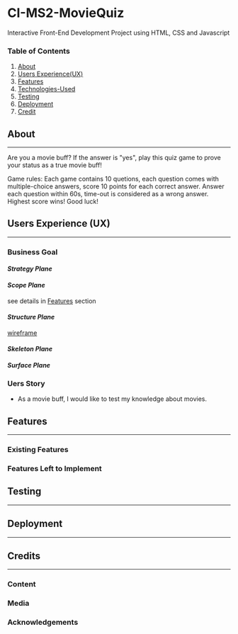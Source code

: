 # CI-MS2-MovieQuiz
Interactive Front-End Development Project using HTML, CSS and Javascript

### Table of Contents
1. [About](#About)
2. [Users Experience(UX)](#Users-Experience(UX))
3. [Features](#Features)
4. [Technologies-Used](#Technologies-Used)
5. [Testing](#Testing)
6. [Deployment](#Deployment)
7. [Credit](#Credit)

## About
***
Are you a movie buff? If the answer is "yes", play this quiz game to prove your status as a true movie buff! 

Game rules: Each game contains 10 quetions, each question comes with multiple-choice answers, score 10 points for each correct answer. Answer each question within 60s, time-out is considered as a wrong answer. Highest score wins! Good luck!

## Users Experience (UX)
***
### **Business Goal**



#### *Strategy Plane*

#### *Scope Plane*

see details in [Features](#Features) section

#### *Structure Plane*

[wireframe](assets/images/MS2-MovieQuiz-wireframe.pdf)
#### *Skeleton Plane*


#### *Surface Plane*

### **Uers Story**
* As a movie buff, I would like to test my knowledge about movies.
## Features
***
### Existing Features
### Features Left to Implement
## Testing
***
## Deployment 
***
## Credits
***
### Content
### Media
### Acknowledgements
